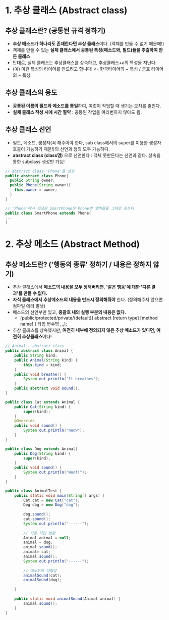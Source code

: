 # 1. 추상 클래스 (Abstract class)

## 추상 클래스란? (공통된 규격 정하기)
  - **추상 메소드가 하나라도 존재한다면 추상 클래스**이다. (객체를 만들 수 없기 때문에!)
  - 객체를 만들 수 있는 **실체 클래스에서 공통된 특성(메소드와, 필드)들을 추출하여 만든 클래스**
  - 반대로, 실체 클래스는 추상클래스를 상속하고, 추상클래스+a의 특성을 지닌다.
  - (예) 이런 특성의 타이어를 만드려고 합니다! <- 한국타이어의 ~ 특성 / 금호 타이어의 ~ 특성.
  
## 추상 클래스의 용도
  - **공통된 이름의 필드와 메소드를 통일**하여, 여럿이 작업할 때 생기는 오차를 줄인다.
  - **실체 클래스 작성 시에 시간 절약** : 공통된 작업을 여러번하지 않아도 됨.

## 추상 클래스 선언
  - 필드, 메소드, 생성자(꼭 해주어야 한다, sub class에서의 super를 이용한 생성자 호출이 가능하기 때문!)의 선언과 정의 모두 가능하다.
  - **abstract class (class명)** 으로 선언한다 : 객체 못만든다는 선언과 같다. 상속을 통한 subclass 생성만 가능!

```java
// abstract class 'Phone'을 생성
public abstract class Phone{
  public String owner;
  public Phone(String owner){
    this.owner = owner;
  }
}

// 'Phone'에서 파생된 SmartPhone은 Phone의 멤버들을 그대로 갖는다.
public class SmartPhone extends Phone{
...
}

```

# 2. 추상 메소드 (Abstract Method)

## 추상 메소드란? ('행동의 종류' 정하기 / 내용은 정하지 않기)
  - 추상 클래스에서 **메소드의 내용을 모두 정해버리면**, **'같은 행동'에 대한 '다른 결과'를 만들 수 없다.**
  - **자식 클래스에서 추상메소드의 내용을 반드시 정의해줘야** 한다. (정의해주지 않으면 컴파일 에러 발생)
  - 메소드의 선언부만 있고, **중괄호 내의 실행 부분의 내용은 없다.**
    - [public/protected/private/(default)] abstract [return type] [method name] ( 타입 변수명 ,,,);
  - 추상 클래스를 상속했지만, **여전히 내부에 정의되지 않은 추상 메소드가 있다면, 여전히 추상클래스**이다!

```java
// Animal - abstract class
public abstract class Animal {
	public String kind;
	public Animal(String kind) {
		this.kind = kind;
	}
	public void breathe() {
		System.out.println("It breathes");
	}
	public abstract void sound();
}

public class Cat extends Animal {
	public Cat(String kind) {
		super(kind);
	}
	@Override
	public void sound() {
		System.out.println("meow");
	}
}

public class Dog extends Animal{
	public Dog(String kind) {
		super(kind);
	}
	public void sound() {
		System.out.println("Woof!");
	}
}

public class AnimalTest {
	public static void main(String[] args) {
		Cat cat = new Cat("cat");
		Dog dog = new Dog("dog");
		
		dog.sound();
		cat.sound();
		System.out.println("------");
		
		// 자동 타입 변환
		Animal animal = null;
		animal = dog;
		animal.sound();
		animal= cat;
		animal.sound();
		System.out.println("------");
		
		// 메소드의 다형성
		animalSound(cat);
		animalSound(dog);
		
	}
	
	public static void animalSound(Animal animal) {
		animal.sound();
	}
}
```






